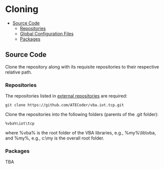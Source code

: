# Cloning

- [Source Code](#Source-Code)
  - [Repositories](#Repositories)
  - [Global Configuration Files](#Global-Configuration-Files)
  - [Packages](#Packages)

<a name="Source-Code"></a>
## Source Code
Clone the repository along with its requisite repositories to their respective relative path.

### Repositories
The repositories listed in [external repositories] are required:

```
git clone https://github.com/ATECoder/vba.iot.tcp.git
```

Clone the repositories into the following folders (parents of the .git folder):
```
%vba%\iot\tcp
```
where %vba% is the root folder of the VBA libraries, e.g., %my%\lib\vba, and %my%, e.g., c:\my is the overall root folder.

### Packages
TBA

[external repositories]: ExternalReposCommits.csv
